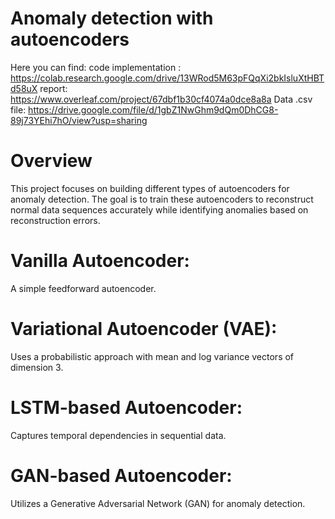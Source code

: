 # Anomaly detection with autoencoders

Here you can find: 
code implementation : 
https://colab.research.google.com/drive/13WRod5M63pFQqXi2bkIsluXtHBTd58uX
report: https://www.overleaf.com/project/67dbf1b30cf4074a0dce8a8a
Data .csv file: https://drive.google.com/file/d/1gbZ1NwGhm9dQm0DhCG8-89j73YEhi7hO/view?usp=sharing

# Overview

This project focuses on building different types of autoencoders for anomaly detection. The goal is to train these autoencoders to reconstruct normal data sequences accurately while identifying anomalies based on reconstruction errors.

# Vanilla Autoencoder:
A simple feedforward autoencoder.

# Variational Autoencoder (VAE):
Uses a probabilistic approach with mean and log variance vectors of dimension 3.

# LSTM-based Autoencoder: 
Captures temporal dependencies in sequential data.

# GAN-based Autoencoder:
Utilizes a Generative Adversarial Network (GAN) for anomaly detection.
